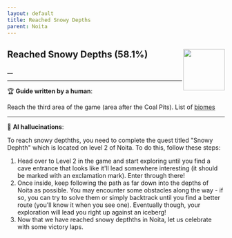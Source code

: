 ```yaml
---
layout: default
title: Reached Snowy Depths
parent: Noita
---
```


## Reached Snowy Depths (58.1%) <img align="right" src="https://cdn.cloudflare.steamstatic.com/steamcommunity/public/images/apps/881100/84d2845edbfe01a27b855f235023d7ea5f3e770a.jpg" width="96" height="96">

__

---

:trophy: **Guide written by a human**:

Reach the third area of the game (area after the Coal Pits). List of [biomes](https://noita.wiki.gg/wiki/Biomes)

---

:robot: **AI hallucinations**:

To reach snowy depthths, you need to complete the quest titled "Snowy Dephth" which is located on level 2 of Noita. To do this, follow these steps:

1. Head over to Level 2 in the game and start exploring until you find a cave entrance that looks like it'll lead somewhere interesting (it should be marked with an exclamation mark). Enter through there!
2. Once inside, keep following the path as far down into the depths of Noita as possible. You may encounter some obstacles along the way - if so, you can try to solve them or simply backtrack until you find a better route (you'll know it when you see one). Eventually though, your exploration will lead you right up against an iceberg!
3. Now that we have reached snowy depthths in Noita, let us celebrate with some victory laps.
